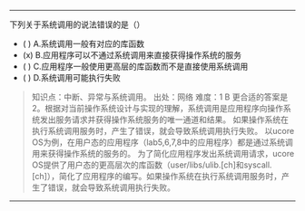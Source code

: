 ---
下列关于系统调用的说法错误的是（）
- ( ) A.系统调用一般有对应的库函数
- (x) B.应用程序可以不通过系统调用来直接获得操作系统的服务
- ( ) C.应用程序一般使用更高层的库函数而不是直接使用系统调用
- ( ) D.系统调用可能执行失败

> 知识点：中断、异常与系统调用。
> 出处：网络
> 难度：1
> B 更合适的答案是2。根据对当前操作系统设计与实现的理解，系统调用是应用程序向操作系统发出服务请求并获得操作系统服务的唯一通道和结果。
> 如果操作系统在执行系统调用服务时，产生了错误，就会导致系统调用执行失败。 以ucore OS为例，在用户态的应用程序（lab5,6,7,8中的应用程序）都是通过系统调用来获得操作系统的服务的。
> 为了简化应用程序发出系统调用请求，ucore OS提供了用户态的更高层次的库函数（user/libs/ulib.[ch]和syscall.[ch]），简化了应用程序的编写。如果操作系统在执行系统调用服务时，产生了错误，就会导致系统调用执行失败。

---